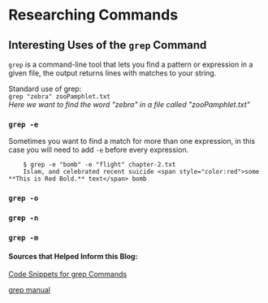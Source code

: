 # Researching Commands
## Interesting Uses of the `grep` Command ##
`grep` is a command-line tool that lets you find a pattern or expression in a given file, the output returns lines with matches to your string.<br> 

Standard use of grep: <br>
`grep "zebra" zooPamphlet.txt` <br>
_Here we want to find the word "zebra" in a file called "zooPamphlet.txt"_ <br>

### `grep -e`
Sometimes you want to find a match for more than one expression, in this case you will need to add `-e` before every expression. 

        $ grep -e "bomb" -e "flight" chapter-2.txt
        Islam, and celebrated recent suicide <span style="color:red">some **This is Red Bold.** text</span> bomb
    
    
### `grep -o`
### `grep -n`
### `grep -m`
#### Sources that Helped Inform this Blog:

[Code Snippets for grep Commands](https://www.makeuseof.com/grep-command-practical-examples/) <br>

[grep manual](https://ss64.com/bash/grep.html)

